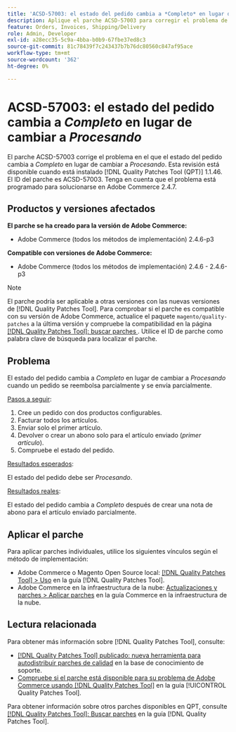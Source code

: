 ```yaml
---
title: 'ACSD-57003: el estado del pedido cambia a *Completo* en lugar de cambiar a *Procesando*'
description: Aplique el parche ACSD-57003 para corregir el problema de Adobe Commerce en el que el estado del pedido cambia a *Completado* en lugar de cambiar a *Procesando*.
feature: Orders, Invoices, Shipping/Delivery
role: Admin, Developer
exl-id: a28ecc35-5c9a-4bba-b0b9-67fbe37ed8c3
source-git-commit: 81c78439f7c243437b7b76dc80560c847af95ace
workflow-type: tm+mt
source-wordcount: '362'
ht-degree: 0%

---
```


# ACSD-57003: el estado del pedido cambia a *Completo* en lugar de cambiar a *Procesando*

El parche ACSD-57003 corrige el problema en el que el estado del pedido cambia a *Completo* en lugar de cambiar a *Procesando*. Esta revisión está disponible cuando está instalado [!DNL Quality Patches Tool (QPT)] 1.1.46. El ID del parche es ACSD-57003. Tenga en cuenta que el problema está programado para solucionarse en Adobe Commerce 2.4.7.

## Productos y versiones afectados

**El parche se ha creado para la versión de Adobe Commerce:**

* Adobe Commerce (todos los métodos de implementación) 2.4.6-p3

**Compatible con versiones de Adobe Commerce:**

* Adobe Commerce (todos los métodos de implementación) 2.4.6 - 2.4.6-p3

>[!NOTE]
>
>El parche podría ser aplicable a otras versiones con las nuevas versiones de [!DNL Quality Patches Tool]. Para comprobar si el parche es compatible con su versión de Adobe Commerce, actualice el paquete `magento/quality-patches` a la última versión y compruebe la compatibilidad en la página [[!DNL Quality Patches Tool]: buscar parches ](https://experienceleague.adobe.com/tools/commerce-quality-patches/index.html). Utilice el ID de parche como palabra clave de búsqueda para localizar el parche.

## Problema

El estado del pedido cambia a *Completo* en lugar de cambiar a *Procesando* cuando un pedido se reembolsa parcialmente y se envía parcialmente.

<u>Pasos a seguir</u>:

1. Cree un pedido con dos productos configurables.
1. Facturar todos los artículos.
1. Enviar solo el primer artículo.
1. Devolver o crear un abono solo para el artículo enviado (*primer artículo*).
1. Compruebe el estado del pedido.

<u>Resultados esperados</u>:

El estado del pedido debe ser _Procesando_.

<u>Resultados reales</u>:

El estado del pedido cambia a *Completo* después de crear una nota de abono para el artículo enviado parcialmente.

## Aplicar el parche

Para aplicar parches individuales, utilice los siguientes vínculos según el método de implementación:

* Adobe Commerce o Magento Open Source local: [[!DNL Quality Patches Tool] > Uso](/help/tools/quality-patches-tool/usage.md) en la guía [!DNL Quality Patches Tool].
* Adobe Commerce en la infraestructura de la nube: [Actualizaciones y parches > Aplicar parches](https://experienceleague.adobe.com/docs/commerce-cloud-service/user-guide/develop/upgrade/apply-patches.html) en la guía Commerce en la infraestructura de la nube.

## Lectura relacionada

Para obtener más información sobre [!DNL Quality Patches Tool], consulte:

* [[!DNL Quality Patches Tool] publicado: nueva herramienta para autodistribuir parches de calidad](https://experienceleague.adobe.com/en/docs/commerce-knowledge-base/kb/announcements/commerce-announcements/magento-quality-patches-released-new-tool-to-self-serve-quality-patches) en la base de conocimiento de soporte.
* [Compruebe si el parche está disponible para su problema de Adobe Commerce usando [!DNL Quality Patches Tool]](/help/tools/quality-patches-tool/patches-available-in-qpt/check-patch-for-magento-issue-with-magento-quality-patches.md) en la guía [!UICONTROL Quality Patches Tool].


Para obtener información sobre otros parches disponibles en QPT, consulte [[!DNL Quality Patches Tool]: Buscar parches](https://experienceleague.adobe.com/tools/commerce-quality-patches/index.html) en la guía [!DNL Quality Patches Tool].
